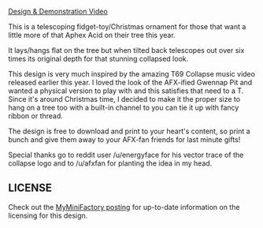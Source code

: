 [Design & Demonstration Video](https://streamable.com/5qicx)


This is a telescoping fidget-toy/Christmas ornament for those that want a little more of that Aphex Acid on their tree this year.

It lays/hangs flat on the tree but when tilted back telescopes out over six times its original depth for that stunning collapsed look.

This design is very much inspired by the amazing T69 Collapse music video released earlier this year. I loved the look of the AFX-ified Gwennap Pit and wanted a physical version to play with and this satisfies that need to a T. Since it's around Christmas time, I decided to make it the proper size to hang on a tree too with a built-in channel to you can tie it up with fancy ribbon or thread.

The design is free to download and print to your heart's content, so print a bunch and give them away to your AFX-fan friends for last minute gifts!

Special thanks go to reddit user /u/energyface for his vector trace of the collapse logo and to /u/afxfan for planting the idea in my head.

## LICENSE

Check out the [MyMiniFactory posting](cutit.org/afxmas) for up-to-date information on the licensing for this design.
